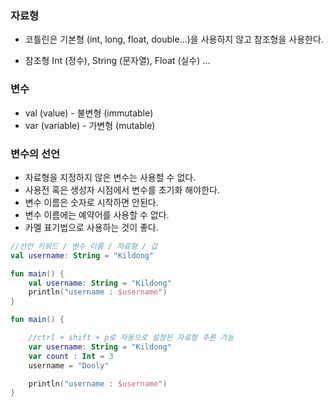 ### 자료형

- 코틀린은 기본형 (int, long, float, double...)을 사용하지 않고 참조형을 사용한다.

- 참조형 Int (정수), String (문자열), Float (실수) ...



### 변수

- val (value) - 불변형 (immutable)
- var (variable) - 가변형 (mutable)



### 변수의 선언

- 자료형을 지정하지 않은 변수는 사용할 수 없다.
- 사용전 혹은 생성자 시점에서 변수를 초기화 해야한다.
- 변수 이름은 숫자로 시작하면 안된다.
- 변수 이름에는 예약어를 사용할 수 없다.
- 카멜 표기법으로 사용하는 것이 좋다.

 ~~~kotlin
//선언 키워드 / 변수 이름 / 자료형 / 값
val username: String = "Kildong"
 ~~~

~~~kotlin
fun main() {
    val username: String = "Kildong"
    println("username : $username")
}
~~~

~~~kotlin
fun main() {

    //ctrl + shift + p로 자동으로 설정된 자료형 추론 가능
    var username: String = "Kildong"
    var count : Int = 3
    username = "Dooly"

    println("username : $username")
}
~~~




